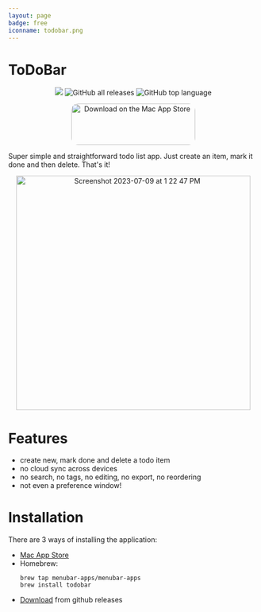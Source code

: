 ```yaml
---
layout: page
badge: free
iconname: todobar.png
---
```


# ToDoBar

<p align="center">
  <a href="https://github.com/menubar-apps/ToDoBar"><img src="https://img.shields.io/badge/-ToDoBar-black?logo=github&style=flat"></a>
  <img alt="GitHub all releases" src="https://img.shields.io/github/downloads/menubar-apps/ToDoBar/total">
  <img alt="GitHub top language" src="https://img.shields.io/github/languages/top/menubar-apps/ToDoBar">
</p>
  
<p align="center">
  <a href="https://apps.apple.com/us/app/todobar/id1641624925?mt=12&amp;itsct=apps_box_badge&amp;itscg=30200" style="display: inline-block; overflow: hidden; border-radius: 13px; width: 250px; height: 83px;"><img src="https://tools.applemediaservices.com/api/badges/download-on-the-mac-app-store/black/en-us?size=250x83&amp;releaseDate=1661385600&h=066733a60613964ad15849d84934ba74" alt="Download on the Mac App Store" style="border-radius: 13px; width: 250px; height: 83px;"></a>
</p>

Super simple and straightforward todo list app. Just create an item, mark it done and then delete. That's it!

<p align="center">
  <img width="472" alt="Screenshot 2023-07-09 at 1 22 47 PM" src="https://github.com/menubar-apps/ToDoBar/assets/9363150/0cc76f58-f4a4-4ac1-b0d1-8c64175b742f">
</p>

# Features

 - create new, mark done and delete a todo item
 - no cloud sync across devices
 - no search, no tags, no editing, no export, no reordering
 - not even a preference window!

# Installation

There are 3 ways of installing the application: 

 - [Mac App Store](https://apps.apple.com/ca/app/pullbar/id1601913905)
 - Homebrew:
    ```shell
    brew tap menubar-apps/menubar-apps
    brew install todobar
    ```
 - [Download](https://github.com/menubar-apps/ToDoBar/releases) from github releases
